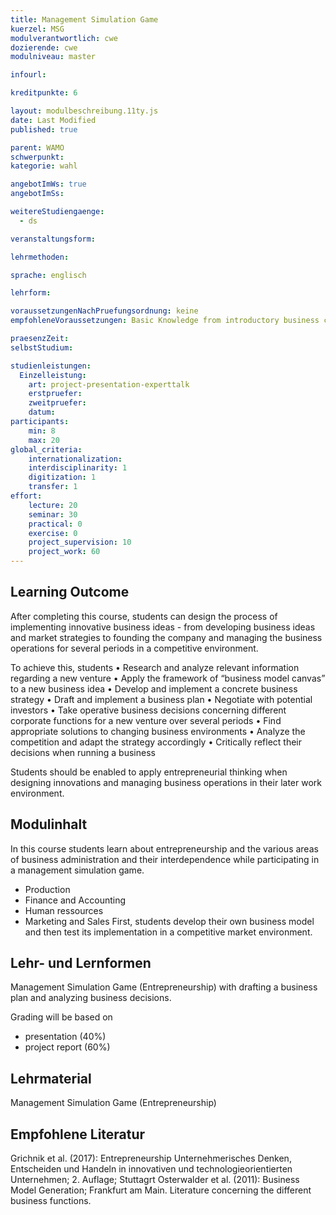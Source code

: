 ```yaml
---
title: Management Simulation Game
kuerzel: MSG
modulverantwortlich: cwe
dozierende: cwe
modulniveau: master

infourl: 

kreditpunkte: 6

layout: modulbeschreibung.11ty.js
date: Last Modified
published: true

parent: WAMO
schwerpunkt:
kategorie: wahl

angebotImWs: true
angebotImSs: 

weitereStudiengaenge: 
  - ds

veranstaltungsform: 

lehrmethoden:

sprache: englisch

lehrform:

voraussetzungenNachPruefungsordnung: keine
empfohleneVoraussetzungen: Basic Knowledge from introductory business courses (Marketing, Finance, Accounting, Production)

praesenzZeit: 
selbstStudium: 

studienleistungen:
  Einzelleistung:
    art: project-presentation-experttalk
    erstpruefer: 
    zweitpruefer: 
    datum:
participants: 
    min: 8
    max: 20
global_criteria:
    internationalization:
    interdisciplinarity: 1
    digitization: 1
    transfer: 1
effort:
    lecture: 20
    seminar: 30
    practical: 0
    exercise: 0
    project_supervision: 10
    project_work: 60
---
```


<!-- https://hops.gm.th-koeln.de/hops/modules/modulelisting/module.php?mkz=1645 -->

## Learning Outcome


After completing this course, students can design the process of implementing innovative business ideas - from developing business ideas and market strategies to founding the company and managing the business operations for several periods in a competitive environment.


To achieve this, students
•	Research and analyze relevant information regarding a new venture
•	Apply the framework of “business model canvas” to a new business idea
•	Develop and implement a concrete business strategy
•	Draft and implement a business plan
•	Negotiate with potential investors
•	Take operative business decisions concerning different corporate functions for a new venture over several periods
•	Find appropriate solutions to changing business environments
•	Analyze the competition and adapt the strategy accordingly
•	Critically reflect their decisions when running a business


Students should be enabled to apply entrepreneurial thinking when designing innovations and managing business operations in their later work environment.  


 
## Modulinhalt


In this course students learn about entrepreneurship and the various areas of business 
administration and their interdependence while participating in a management simulation game.

* Production
* Finance and Accounting
* Human ressources
* Marketing and Sales
First, students develop their own business model and then test its implementation in a competitive market environment.


## Lehr- und Lernformen

Management Simulation Game (Entrepreneurship) with drafting a business plan and 
analyzing business decisions.

Grading will be based on
* presentation (40%)
* project report (60%)




## Lehrmaterial

Management Simulation Game (Entrepreneurship)


## Empfohlene Literatur

Grichnik et al. (2017): Entrepreneurship Unternehmerisches Denken, Entscheiden und Handeln in innovativen und technologieorientierten Unternehmen; 2. Auflage; Stuttagrt
Osterwalder et al. (2011): Business Model Generation; Frankfurt am Main.
Literature concerning the different business functions.